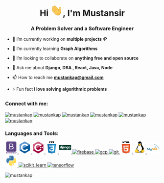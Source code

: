 <h1 align="center">Hi <img src="https://raw.githubusercontent.com/ABSphreak/ABSphreak/master/gifs/Hi.gif" width="40px" />, I'm Mustansir</h1>
<h3 align="center">A Problem Solver and a Software Engineer </h3>


- 🔭 I’m currently working on **multiple projects :P**
- 🌱 I’m currently learning **Graph Algorithms**
- 👯 I’m looking to collaborate on **anything free and open source**

- 💬 Ask me about **Django, DSA , React, Java, Node**

- 📫 How to reach me **mustankap@gmail.com**

- ⚡ Fun fact **I love solving algorithmic problems**

<h3 align="left">Connect with me:</h3>
<p align="left">
<a href="https://www.linkedin.com/in/mustansir-kapasi-43a521168/" target="blank"><img align="center" src="https://cdn.jsdelivr.net/npm/simple-icons@3.0.1/icons/linkedin.svg" alt="mustankap" height="30" width="40" /></a>
<a href="https://www.codechef.com/users/mustankap" target="blank"><img align="center" src="https://cdn.jsdelivr.net/npm/simple-icons@3.1.0/icons/codechef.svg" alt="mustankap" height="30" width="40" /></a>
<a href="https://www.hackerrank.com/mustankap" target="blank"><img align="center" src="https://cdn.jsdelivr.net/npm/simple-icons@3.0.1/icons/hackerrank.svg" alt="mustankap" height="30" width="40" /></a>
<a href="https://codeforces.com/profile/mustankap" target="blank"><img align="center" src="https://cdn.jsdelivr.net/npm/simple-icons@3.0.1/icons/codeforces.svg" alt="mustankap" height="30" width="40" /></a>
<a href="https://www.leetcode.com/mustankap" target="blank"><img align="center" src="https://cdn.jsdelivr.net/npm/simple-icons@3.0.1/icons/leetcode.svg" alt="mustankap" height="30" width="40" /></a>
 <a href="https://binarysearch.com/@/mustankap" target="blank"><img align="center" src="https://cdn.jsdelivr.net/npm/simple-icons@3.0.1/icons/leetcode.svg" alt="mustankap" height="30" width="40" /></a>
</p>


<h3 align="left">Languages and Tools:</h3>
<p align="left"> <a href="https://getbootstrap.com" target="_blank"> <img src="https://raw.githubusercontent.com/devicons/devicon/master/icons/bootstrap/bootstrap-plain-wordmark.svg" alt="bootstrap" width="40" height="40"/> </a> <a href="https://www.cprogramming.com/" target="_blank"> <img src="https://raw.githubusercontent.com/devicons/devicon/master/icons/c/c-original.svg" alt="c" width="40" height="40"/> </a> <a href="https://www.w3schools.com/cpp/" target="_blank"> <img src="https://raw.githubusercontent.com/devicons/devicon/master/icons/cplusplus/cplusplus-original.svg" alt="cplusplus" width="40" height="40"/> </a> <a href="https://www.w3schools.com/css/" target="_blank"> <img src="https://raw.githubusercontent.com/devicons/devicon/master/icons/css3/css3-original-wordmark.svg" alt="css3" width="40" height="40"/> </a> <a href="https://www.djangoproject.com/" target="_blank"> <img src="https://raw.githubusercontent.com/devicons/devicon/master/icons/django/django-original.svg" alt="django" width="40" height="40"/> </a> <a href="https://firebase.google.com/" target="_blank"> <img src="https://www.vectorlogo.zone/logos/firebase/firebase-icon.svg" alt="firebase" width="40" height="40"/> </a> <a href="https://cloud.google.com" target="_blank"> <img src="https://www.vectorlogo.zone/logos/google_cloud/google_cloud-icon.svg" alt="gcp" width="40" height="40"/> </a> <a href="https://git-scm.com/" target="_blank"> <img src="https://www.vectorlogo.zone/logos/git-scm/git-scm-icon.svg" alt="git" width="40" height="40"/> </a> <a href="https://www.w3.org/html/" target="_blank"> <img src="https://raw.githubusercontent.com/devicons/devicon/master/icons/html5/html5-original-wordmark.svg" alt="html5" width="40" height="40"/> </a> <a href="https://www.linux.org/" target="_blank"> <img src="https://raw.githubusercontent.com/devicons/devicon/master/icons/linux/linux-original.svg" alt="linux" width="40" height="40"/> </a> <a href="https://www.mysql.com/" target="_blank"> <img src="https://raw.githubusercontent.com/devicons/devicon/master/icons/mysql/mysql-original-wordmark.svg" alt="mysql" width="40" height="40"/> </a> <a href="https://www.python.org" target="_blank"> <img src="https://raw.githubusercontent.com/devicons/devicon/master/icons/python/python-original.svg" alt="python" width="40" height="40"/> </a> <a href="https://scikit-learn.org/" target="_blank"> <img src="https://upload.wikimedia.org/wikipedia/commons/0/05/Scikit_learn_logo_small.svg" alt="scikit_learn" width="40" height="40"/> </a> <a href="https://www.tensorflow.org" target="_blank"> <img src="https://www.vectorlogo.zone/logos/tensorflow/tensorflow-icon.svg" alt="tensorflow" width="40" height="40"/> </a> </p>

<p><img align="center" src="https://github-readme-streak-stats.herokuapp.com/?user=mustankap" alt="mustankap" /></p>
<p align="center">
